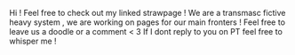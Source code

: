 Hi ! Feel free to check out my linked strawpage ! We are a transmasc fictive heavy system , we are working on pages for our main fronters ! Feel free to leave us a doodle or a comment < 3
If I dont reply to you on PT feel free to whisper me !
